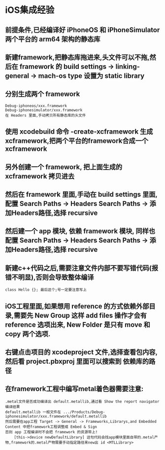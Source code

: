 # iOS集成经验

## 前提条件,已经编译好 iPhoneOS 和 iPhoneSimulator 两个平台的 arm64 架构的静态库

## 新建framework,把静态库拖进来,头文件可以不拖,然后在 framework 的 build settings -> linking-general -> mach-os type 设置为 static library

## 分别生成两个 framework 
    Debug-iphoneos/xxx.framework
    Debug-iphonesimulator/xxx.framework
    在 Headers 里面,手动拷贝所有静态库的头文件

## 使用 xcodebuild 命令 -create-xcframework 生成 xcframework,把两个平台的framework合成一个xcframework

## 另外创建一个 framework, 把上面生成的xcframework 拷贝进去

## 然后在 framework 里面,手动在 build settings 里面,配置 Search Paths -> Headers Search Paths -> 添加Headers路径,选择 recursive 

## 然后建一个 app 模块, 依赖 framework 模块, 同样也配置 Search Paths -> Headers Search Paths -> 添加Headers路径,选择 recursive 


## 新建c++代码之后,需要注意文件内部不要写错代码(报错不明显),否则会导致整体编译
    class Hello {}; 最后这个;号一定要注意写上
    
    
## iOS工程里面,如果想用 reference 的方式依赖外部目录,需要先 New Group 这样 add files 操作才会有 reference 选项出来, New Folder 是只有 move 和 copy 两个选项.


## 右键点击项目的 xcodeproject 文件,选择查看包内容,然后看 project.pbxproj 里面可以搜索到 依赖库的路径

## 在framework工程中编写metal着色器需要注意:
    .metal文件是否成功编译出 default.metallib,通过看 Show the report navigator 编译结果
    default.metallib 一般文件在 .../Products/Debug-iphonesimulator/xxx.framework/default.metallib 
    然后需要在app工程 Target -> General -> Frameworks,Librarys,and Embedded Content 中把framework工程调整成 Embed & Sign
    否则 app 工程编译时不会把 framework 的资源带上!
        [this->device newDefaultLibrary] 这句代码会找app模块里面自带的.metal产物,framework的.metal产物需要手动指定路径来new出 id <MTLLibrary>
